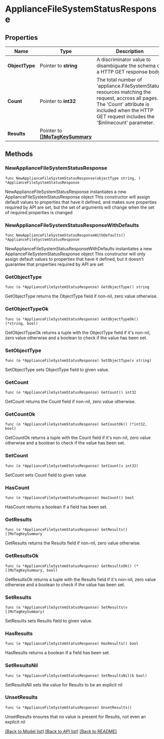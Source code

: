 # ApplianceFileSystemStatusResponse

## Properties

Name | Type | Description | Notes
------------ | ------------- | ------------- | -------------
**ObjectType** | Pointer to **string** | A discriminator value to disambiguate the schema of a HTTP GET response body. | 
**Count** | Pointer to **int32** | The total number of &#39;appliance.FileSystemStatus&#39; resources matching the request, accross all pages. The &#39;Count&#39; attribute is included when the HTTP GET request includes the &#39;$inlinecount&#39; parameter. | [optional] 
**Results** | Pointer to [**[]MoTagKeySummary**](mo.TagKeySummary.md) |  | [optional] 

## Methods

### NewApplianceFileSystemStatusResponse

`func NewApplianceFileSystemStatusResponse(objectType string, ) *ApplianceFileSystemStatusResponse`

NewApplianceFileSystemStatusResponse instantiates a new ApplianceFileSystemStatusResponse object
This constructor will assign default values to properties that have it defined,
and makes sure properties required by API are set, but the set of arguments
will change when the set of required properties is changed

### NewApplianceFileSystemStatusResponseWithDefaults

`func NewApplianceFileSystemStatusResponseWithDefaults() *ApplianceFileSystemStatusResponse`

NewApplianceFileSystemStatusResponseWithDefaults instantiates a new ApplianceFileSystemStatusResponse object
This constructor will only assign default values to properties that have it defined,
but it doesn't guarantee that properties required by API are set

### GetObjectType

`func (o *ApplianceFileSystemStatusResponse) GetObjectType() string`

GetObjectType returns the ObjectType field if non-nil, zero value otherwise.

### GetObjectTypeOk

`func (o *ApplianceFileSystemStatusResponse) GetObjectTypeOk() (*string, bool)`

GetObjectTypeOk returns a tuple with the ObjectType field if it's non-nil, zero value otherwise
and a boolean to check if the value has been set.

### SetObjectType

`func (o *ApplianceFileSystemStatusResponse) SetObjectType(v string)`

SetObjectType sets ObjectType field to given value.


### GetCount

`func (o *ApplianceFileSystemStatusResponse) GetCount() int32`

GetCount returns the Count field if non-nil, zero value otherwise.

### GetCountOk

`func (o *ApplianceFileSystemStatusResponse) GetCountOk() (*int32, bool)`

GetCountOk returns a tuple with the Count field if it's non-nil, zero value otherwise
and a boolean to check if the value has been set.

### SetCount

`func (o *ApplianceFileSystemStatusResponse) SetCount(v int32)`

SetCount sets Count field to given value.

### HasCount

`func (o *ApplianceFileSystemStatusResponse) HasCount() bool`

HasCount returns a boolean if a field has been set.

### GetResults

`func (o *ApplianceFileSystemStatusResponse) GetResults() []MoTagKeySummary`

GetResults returns the Results field if non-nil, zero value otherwise.

### GetResultsOk

`func (o *ApplianceFileSystemStatusResponse) GetResultsOk() (*[]MoTagKeySummary, bool)`

GetResultsOk returns a tuple with the Results field if it's non-nil, zero value otherwise
and a boolean to check if the value has been set.

### SetResults

`func (o *ApplianceFileSystemStatusResponse) SetResults(v []MoTagKeySummary)`

SetResults sets Results field to given value.

### HasResults

`func (o *ApplianceFileSystemStatusResponse) HasResults() bool`

HasResults returns a boolean if a field has been set.

### SetResultsNil

`func (o *ApplianceFileSystemStatusResponse) SetResultsNil(b bool)`

 SetResultsNil sets the value for Results to be an explicit nil

### UnsetResults
`func (o *ApplianceFileSystemStatusResponse) UnsetResults()`

UnsetResults ensures that no value is present for Results, not even an explicit nil

[[Back to Model list]](../README.md#documentation-for-models) [[Back to API list]](../README.md#documentation-for-api-endpoints) [[Back to README]](../README.md)


